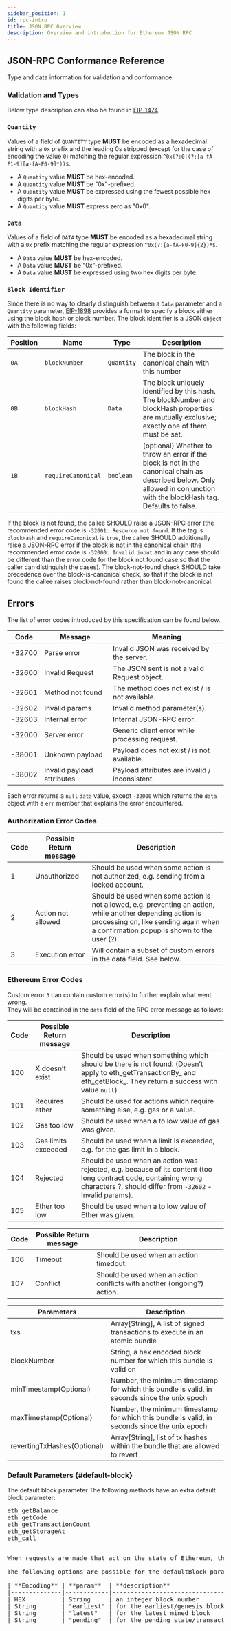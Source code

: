 ```yaml
---
sidebar_position: 1
id: rpc-intro
title: JSON RPC Overview
description: Overview and introduction for Ethereum JSON RPC
---
```


## JSON-RPC Conformance Reference

Type and data information for validation and conformance.

### Validation and Types

Below type description can also be found in [EIP-1474](https://eips.ethereum.org/EIPS/eip-1474)


### `Quantity`

Values of a field of `QUANTITY` type **MUST** be encoded as a hexadecimal string with a `0x` prefix and the leading 0s stripped (except for the case of encoding the value `0`) matching the regular expression `^0x(?:0|(?:[a-fA-F1-9][a-fA-F0-9]*))$`.

- A `Quantity` value **MUST** be hex-encoded.
- A `Quantity` value **MUST** be "0x"-prefixed.
- A `Quantity` value **MUST** be expressed using the fewest possible hex digits per byte.
- A `Quantity` value **MUST** express zero as "0x0".

### `Data`

Values of a field of `DATA` type **MUST** be encoded as a hexadecimal string with a `0x` prefix matching the regular expression `^0x(?:[a-fA-F0-9]{2})*$`.

- A `Data` value **MUST** be hex-encoded.
- A `Data` value **MUST** be “0x”-prefixed.
- A `Data` value **MUST** be expressed using two hex digits per byte.

### `Block Identifier`

Since there is no way to clearly distinguish between a `Data` parameter and a `Quantity` parameter, [EIP-1898](https://eips.ethereum.org/EIPS/eip-1898) provides a format to specify a block either using the block hash or block number. The block identifier is a JSON `object` with the following fields:

| **Position** | **Name** | **Type** | **Description** |
| --- | --- | --- | --- |
| `0A` | `blockNumber` | `Quantity` | The block in the canonical chain with this number |
| `0B` | `blockHash` | `Data` | The block uniquely identified by this hash. The blockNumber and blockHash properties are mutually exclusive; exactly one of them must be set. |
| `1B` | `requireCanonical` | `boolean` | (optional) Whether to throw an error if the block is not in the canonical chain as described below. Only allowed in conjunction with the blockHash tag. Defaults to false. |

If the block is not found, the callee SHOULD raise a JSON-RPC error (the recommended error code is `-32001: Resource not found`. If the tag is `blockHash` and `requireCanonical` is `true`, the callee SHOULD additionally raise a JSON-RPC error if the block is not in the canonical chain (the recommended error code is `-32000: Invalid input` and in any case should be different than the error code for the block not found case so that the caller can distinguish the cases). The block-not-found check SHOULD take precedence over the block-is-canonical check, so that if the block is not found the callee raises block-not-found rather than block-not-canonical.


## Errors

The list of error codes introduced by this specification can be found below.

| Code | Message | Meaning |
| - | - | - |
| -32700 | Parse error | Invalid JSON was received by the server. |
| -32600 | Invalid Request | The JSON sent is not a valid Request object. |
| -32601 | Method not found | The method does not exist / is not available. |
| -32602 | Invalid params | Invalid method parameter(s). | 
| -32603 | Internal error | Internal JSON-RPC error. |
| -32000 | Server error | Generic client error while processing request. |
| -38001 | Unknown payload | Payload does not exist / is not available. |
| -38002 | Invalid payload attributes | Payload attributes are invalid / inconsistent. |

Each error returns a `null` `data` value, except `-32000` which returns the `data` object with a `err` member that explains the error encountered.


### Authorization Error Codes

| Code | Possible Return message | Description |
| --- | --- | --- |
| 1 | Unauthorized | Should be used when some action is not authorized, e.g. sending from a locked account. |
| 2 | Action not allowed | Should be used when some action is not allowed, e.g. preventing an action, while another depending action is processing on, like sending again when a confirmation popup is shown to the user (?). |
| 3 | Execution error | Will contain a subset of custom errors in the data field. See below. |

### Ethereum Error Codes

Custom error `3` can contain custom error(s) to further explain what went wrong.  
They will be contained in the `data` field of the RPC error message as follows:

| Code | Possible Return message | Description |
| --- | --- | --- |
| 100 | X doesn’t exist | Should be used when something which should be there is not found. (Doesn’t apply to eth_getTransactionBy\_ and eth_getBlock\_. They return a success with value `null`) |
| 101 | Requires ether | Should be used for actions which require something else, e.g. gas or a value. |
| 102 | Gas too low | Should be used when a to low value of gas was given. |
| 103 | Gas limits exceeded | Should be used when a limit is exceeded, e.g. for the gas limit in a block. |
| 104 | Rejected | Should be used when an action was rejected, e.g. because of its content (too long contract code, containing wrong characters ?, should differ from `-32602` - Invalid params). |
| 105 | Ether too low | Should be used when a to low value of Ether was given. |

| Code | Possible Return message | Description                                                             |
| ---- | ----------------------- | ----------------------------------------------------------------------- |
| 106  | Timeout                 | Should be used when an action timedout.                                 |
| 107  | Conflict                | Should be used when an action conflicts with another (ongoing?) action. |

| **Parameters** | **Description** |
| --- | --- |
| txs | Array[String], A list of signed transactions to execute in an atomic bundle |
| blockNumber | String, a hex encoded block number for which this bundle is valid on |
| minTimestamp(Optional) | Number, the minimum timestamp for which this bundle is valid, in seconds since the unix epoch |
| maxTimestamp(Optional) | Number, the minimum timestamp for which this bundle is valid, in seconds since the unix epoch |
| revertingTxHashes(Optional) | Array[String], list of tx hashes within the bundle that are allowed to revert |

### Default Parameters {#default-block}

The default block parameter
The following methods have an extra default block parameter:

<pre>
eth_getBalance
eth_getCode
eth_getTransactionCount
eth_getStorageAt
eth_call
<pre>

When requests are made that act on the state of Ethereum, the last default block parameter determines the height of the block.

The following options are possible for the defaultBlock parameter:

| **Encoding** | **param**  | **description**                    |
|--------------|------------|------------------------------------|
| HEX          | String     | an integer block number            |
| String       | "earliest" | for the earliest/genesis block     |
| String       | "latest"   | for the latest mined block         |
| String       | "pending"  | for the pending state/transactions |
